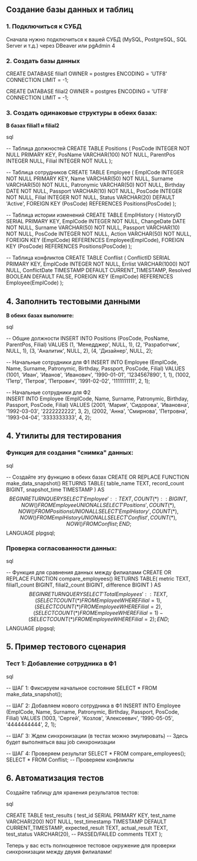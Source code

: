 
## Создание базы данных и таблиц

### 1. Подключиться к СУБД

Сначала нужно подключиться к вашей СУБД (MySQL, PostgreSQL, SQL Server и т.д.) через DBeaver или pgAdmin 4

### 2. Создать базы данных
 
CREATE DATABASE filial1
    OWNER = postgres
    ENCODING = 'UTF8'
    CONNECTION LIMIT = -1;



CREATE DATABASE filial2
    OWNER = postgres
    ENCODING = 'UTF8'
    CONNECTION LIMIT = -1;



### 3. Создать одинаковые структуры в обеих базах:

**В базах filial1 и filial2** 

sql

-- Таблица должностей
CREATE TABLE Positions (
    PosCode INTEGER NOT NULL PRIMARY KEY,
    PosName VARCHAR(100) NOT NULL,
    ParentPos INTEGER NULL,
    Filial INTEGER NOT NULL
);

-- Таблица сотрудников
CREATE TABLE Employee (
    EmplCode INTEGER NOT NULL PRIMARY KEY,
    Name VARCHAR(50) NOT NULL,
    Surname VARCHAR(50) NOT NULL,
    Patronymic VARCHAR(50) NOT NULL,
    Birthday DATE NOT NULL,
    Passport VARCHAR(10) NOT NULL,
    PosCode INTEGER NOT NULL,
    Filial INTEGER NOT NULL,
    Status VARCHAR(20) DEFAULT 'Active',
    FOREIGN KEY (PosCode) REFERENCES Positions(PosCode)
);

-- Таблица истории изменений
CREATE TABLE EmplHistory (
    HistoryID SERIAL PRIMARY KEY,
    EmplCode INTEGER NOT NULL,
    ChangeDate DATE NOT NULL,
    Surname VARCHAR(50) NOT NULL,
    Passport VARCHAR(10) NOT NULL,
    PosCode INTEGER NOT NULL,
    Action VARCHAR(50) NOT NULL,
    FOREIGN KEY (EmplCode) REFERENCES Employee(EmplCode),
    FOREIGN KEY (PosCode) REFERENCES Positions(PosCode)
);

-- Таблица конфликтов
CREATE TABLE Conflist (
    ConflictID SERIAL PRIMARY KEY,
    EmplCode INTEGER NOT NULL,
    Errlist VARCHAR(1000) NOT NULL,
    ConflictDate TIMESTAMP DEFAULT CURRENT_TIMESTAMP,
    Resolved BOOLEAN DEFAULT FALSE,
    FOREIGN KEY (EmplCode) REFERENCES Employee(EmplCode)
);


## 4. Заполнить тестовыми данными

**В обеих базах выполните:**

sql

-- Общие должности
INSERT INTO Positions (PosCode, PosName, ParentPos, Filial) VALUES
(1, 'Менедджер', NULL, 1),
(2, 'Разработчик', NULL, 1),
(3, 'Аналитик', NULL, 2),
(4, 'Дизайнер', NULL, 2);

-- Начальные сотрудники для Ф1
INSERT INTO Employee (EmplCode, Name, Surname, Patronymic, Birthday, Passport, PosCode, Filial) VALUES
(1001, 'Иван', 'Иванов', 'Иванович', '1990-01-01', '1234567890', 1, 1),
(1002, 'Петр', 'Петров', 'Петрович', '1991-02-02', '1111111111', 2, 1);

-- Начальные сотрудники для Ф2  
INSERT INTO Employee (EmplCode, Name, Surname, Patronymic, Birthday, Passport, PosCode, Filial) VALUES
(2001, 'Мария', 'Сидорова', 'Ивановна', '1992-03-03', '2222222222', 3, 2),
(2002, 'Анна', 'Смирнова', 'Петровна', '1993-04-04', '3333333333', 4, 2);

## 4. Утилиты для тестирования

### Функция для создания "снимка" данных:

sql

-- Создайте эту функцию в обеих базах
CREATE OR REPLACE FUNCTION make_data_snapshot()
RETURNS TABLE(
    table_name TEXT,
    record_count BIGINT,
    snapshot_time TIMESTAMP
) AS $$
BEGIN
    RETURN QUERY
    SELECT 'Employee'::TEXT, COUNT(*)::BIGINT, NOW()
    FROM Employee
    UNION ALL
    SELECT 'Positions', COUNT(*), NOW()
    FROM Positions
    UNION ALL
    SELECT 'EmplHistory', COUNT(*), NOW()
    FROM EmplHistory
    UNION ALL
    SELECT 'Conflist', COUNT(*), NOW()
    FROM Conflist;
END;
$$ LANGUAGE plpgsql;

### Проверка согласованности данных:

sql

-- Функция для сравнения данных между филиалами
CREATE OR REPLACE FUNCTION compare_employees()
RETURNS TABLE(
    metric TEXT,
    filial1_count BIGINT,
    filial2_count BIGINT,
    difference BIGINT
) AS $$
BEGIN
    RETURN QUERY
    SELECT 'Total Employees'::TEXT, 
           (SELECT COUNT(*) FROM Employee WHERE Filial = 1),
           (SELECT COUNT(*) FROM Employee WHERE Filial = 2),
           (SELECT COUNT(*) FROM Employee WHERE Filial = 1) - 
           (SELECT COUNT(*) FROM Employee WHERE Filial = 2);
END;
$$ LANGUAGE plpgsql;

## 5. Пример тестового сценария

### Тест 1: Добавление сотрудника в Ф1

sql

-- ШАГ 1: Фиксируем начальное состояние
SELECT * FROM make_data_snapshot();

-- ШАГ 2: Добавляем нового сотрудника в Ф1
INSERT INTO Employee (EmplCode, Name, Surname, Patronymic, Birthday, Passport, PosCode, Filial) 
VALUES (1003, 'Сергей', 'Козлов', 'Алексеевич', '1990-05-05', '4444444444', 2, 1);

-- ШАГ 3: Ждем синхронизации (в тестах можно эмулировать)
-- Здесь будет выполняться ваш job синхронизации

-- ШАГ 4: Проверяем результат
SELECT * FROM compare_employees();
SELECT * FROM Conflist; -- Проверяем конфликты

## 6. Автоматизация тестов

Создайте таблицу для хранения результатов тестов:

sql

CREATE TABLE test_results (
    test_id SERIAL PRIMARY KEY,
    test_name VARCHAR(200) NOT NULL,
    test_timestamp TIMESTAMP DEFAULT CURRENT_TIMESTAMP,
    expected_result TEXT,
    actual_result TEXT,
    test_status VARCHAR(20), -- PASSED/FAILED
    comments TEXT
);

Теперь у вас есть полноценное тестовое окружение для проверки синхронизации между двумя филиалами!
